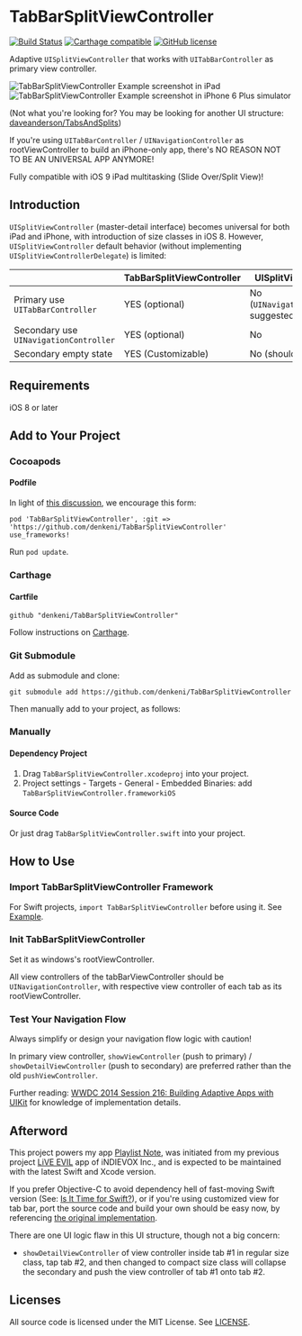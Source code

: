 # TabBarSplitViewController

[![Build Status](https://travis-ci.org/denkeni/TabBarSplitViewController.svg?branch=master)](https://travis-ci.org/denkeni/TabBarSplitViewController)
[![Carthage compatible](https://img.shields.io/badge/Carthage-compatible-4BC51D.svg?style=flat)](https://github.com/Carthage/Carthage)
[![GitHub license](https://img.shields.io/github/license/mashape/apistatus.svg)]()

Adaptive `UISplitViewController` that works with `UITabBarController` as primary view controller.

![TabBarSplitViewController Example screenshot in iPad](https://cloud.githubusercontent.com/assets/2727287/13274879/efb9f8f2-dae9-11e5-8510-f683d4381fe0.PNG)
![TabBarSplitViewController Example screenshot in iPhone 6 Plus simulator](https://cloud.githubusercontent.com/assets/2727287/13249103/3bc6a4ee-da5d-11e5-8d41-567a0946e29e.PNG)

(Not what you're looking for? You may be looking for another UI structure: [daveanderson/TabsAndSplits](https://github.com/daveanderson/TabsAndSplits))

If you're using `UITabBarController` / `UINavigationController` as rootViewController to build an iPhone-only app, there's NO REASON NOT TO BE AN UNIVERSAL APP ANYMORE!

Fully compatible with iOS 9 iPad multitasking (Slide Over/Split View)!

## Introduction

`UISplitViewController` (master-detail interface) becomes universal for both iPad and iPhone, with introduction of size classes in iOS 8. However, `UISplitViewController` default behavior (without implementing `UISplitViewControllerDelegate`) is limited:

|  | TabBarSplitViewController | UISplitViewController |
| --- | --- | --- |
| Primary use `UITabBarController` | YES (optional) | No (`UINavigationController` suggested) |
| Secondary use `UINavigationController` | YES (optional) | No |
| Secondary empty state | YES (Customizable) | No (should start with nil) |


## Requirements

iOS 8 or later

## Add to Your Project

### Cocoapods

#### Podfile

In light of [this discussion](https://github.com/CocoaPods/CocoaPods/issues/4989#issuecomment-193772935), we encourage this form:

```
pod 'TabBarSplitViewController', :git => 'https://github.com/denkeni/TabBarSplitViewController'
use_frameworks!
```

Run `pod update`.

### Carthage

#### Cartfile
```
github "denkeni/TabBarSplitViewController"
```

Follow instructions on [Carthage](https://github.com/Carthage/Carthage).

### Git Submodule

Add as submodule and clone:

```
git submodule add https://github.com/denkeni/TabBarSplitViewController
```

Then manually add to your project, as follows:

### Manually

#### Dependency Project

1. Drag `TabBarSplitViewController.xcodeproj` into your project.
2. Project settings - Targets - General - Embedded Binaries: add `TabBarSplitViewController.frameworkiOS`

#### Source Code

Or just drag `TabBarSplitViewController.swift` into your project.

## How to Use

### Import TabBarSplitViewController Framework

For Swift projects, `import TabBarSplitViewController` before using it. See [Example](https://github.com/denkeni/TabBarSplitViewController/tree/master/Example/TabBarSplitViewControllerDemo).

### Init TabBarSplitViewController

Set it as windows's rootViewController.

All view controllers of the tabBarViewController should be `UINavigationController`, with respective view controller of each tab as its rootViewController.

### Test Your Navigation Flow

Always simplify or design your navigation flow logic with caution!

In primary view controller, `showViewController` (push to primary) / `showDetailViewController` (push to secondary) are preferred rather than the old `pushViewController`.

Further reading: [WWDC 2014 Session 216: Building Adaptive Apps with UIKit](https://developer.apple.com/videos/play/wwdc2014/216) for knowledge of implementation details.

## Afterword

This project powers my app <a href="https://itunes.apple.com/app/playlist-note/id1332640775?mt=8">Playlist Note</a>, was initiated from my previous project [LiVE EVIL](http://appshopper.com/lifestyle/live-evil-%E7%8F%BE%E5%A0%B4%E4%B8%80%E7%99%BC-%E9%9F%B3%E6%A8%82%E6%B4%BB%E5%8B%95%E8%B3%87%E8%A8%8A%E3%80%81%E6%BC%94%E5%94%B1%E6%9C%83%E8%B3%BC%E7%A5%A8%E3%80%81live-house-%E8%88%87%E9%9F%B3) app of iNDIEVOX Inc., and is expected to be maintained with the latest Swift and Xcode version.

If you prefer Objective-C to avoid dependency hell of fast-moving Swift version (See: [Is It Time for Swift?](https://academy.realm.io/posts/ben-sandofsky-time-for-swift/)), or if you're using customized view for tab bar, port the source code and build your own should be easy now, by referencing [the original implementation](https://github.com/denkeni/TabBarSplitViewController/blob/59957600bdeb7bd985e3173601474220ba3083a8/TabBarSplitViewController/TabBarSplitViewController.swift).

There are one UI logic flaw in this UI structure, though not a big concern:

* `showDetailViewController` of view controller inside tab #1 in regular size class, tap tab #2, and then changed to compact size class will collapse the secondary and push the view controller of tab #1 onto tab #2.

## Licenses

All source code is licensed under the MIT License. See [LICENSE](https://github.com/denkeni/TabBarSplitViewController/blob/master/LICENSE).
